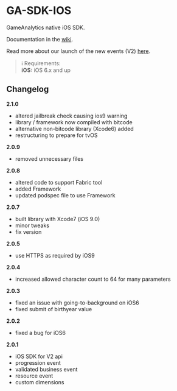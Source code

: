 GA-SDK-IOS
==========

GameAnalytics native iOS SDK.

Documentation in the [wiki](https://github.com/GameAnalytics/GA-SDK-IOS/wiki).

Read more about our launch of the new events (V2) [here](http://www.gameanalytics.com/update/).

> :information_source:
> Requirements:<br/>
> **iOS:** iOS 6.x and up

Changelog
---------
**2.1.0**
* altered jailbreak check causing ios9 warning
* library / framework now compiled with bitcode
* alternative non-bitcode library (Xcode6) added
* restructuring to prepare for tvOS

**2.0.9**
* removed unnecessary files

**2.0.8**
* altered code to support Fabric tool
* added Framework
* updated podspec file to use Framework

**2.0.7**
* built library with Xcode7 (iOS 9.0)
* minor tweaks
* fix version

**2.0.5**
* use HTTPS as required by iOS9

**2.0.4**
* increased allowed character count to 64 for many parameters

**2.0.3**
* fixed an issue with going-to-background on iOS6
* fixed submit of birthyear value

**2.0.2**
* fixed a bug for iOS6

**2.0.1**
* iOS SDK for V2 api
* progression event
* validated business event
* resource event
* custom dimensions

<!--
Install CocoaPods
==========
sudo gem update --system
sudo gem install cocoapods
pod setup

Install Podfile dependencies
==========
(terminal in project dir where Podfile is)
pod install
-->
